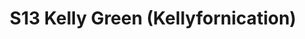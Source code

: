 ---
title: S13 Kelly Green (Kellyfornication)
permalink: "/teams/s13-kelly"
members:
- Andrew Carr - Captain
- Adam Martin - QB
- Brett Chambers
- Thomas Comparetto
- Scott Cuviello
- Kahlil Francis
- Ethan Mereish
- John Piedrahita
- Taylor Spears
- Matt Townsend
- Brenton Watkajtys
- Kevin Zajac
teamid: 4817
name: S13 Kelly Green
color: Kellyfornication
division: ''
---
